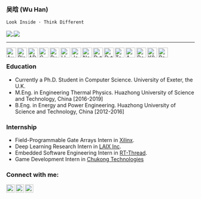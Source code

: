 ### 吴晗 (Wu Han)

    Look Inside · Think Different

<div>
<a href="https://github.com/anuraghazra/github-readme-stats">
  <img align="center" src="https://github-readme-stats.vercel.app/api?username=wuhanstudio&include_all_commits=true&show_icons=true&hide=issues&count_private=true" />
</a>
<a href="https://github.com/anuraghazra/convoychat">
  <img align="center" src="https://github-readme-stats.vercel.app/api/top-langs/?username=wuhanstudio&layout=compact" />
</a>
</div>

--------

<!-- Hardware Design -->
<img align="left" alt="Autodesk" width="26px" src="https://simpleicons.org/icons/autodesk.svg" />
<img align="left" alt="Blender" width="26px" src="https://cdn.jsdelivr.net/npm/simple-icons@3.12.1/icons/blender.svg" /> 

<!-- Embedded Programming -->
<img align="left" alt="AD" width="26px" src="https://cdn.jsdelivr.net/npm/simple-icons@3.12.1/icons/altiumdesigner.svg" />

<!-- Languages -->
<img align="left" alt="C" width="26px" src="https://cdn.jsdelivr.net/npm/simple-icons@3.12.1/icons/c.svg" />
<img align="left" alt="Rust" width="26px" src="https://cdn.jsdelivr.net/npm/simple-icons@3.12.1/icons/rust.svg" />
<img align="left" alt="LLVM" width="26px" src="https://cdn.jsdelivr.net/npm/simple-icons@3.12.1/icons/llvm.svg" />
<img align="left" alt="Java" width="26px" src="https://cdn.jsdelivr.net/npm/simple-icons@3.12.1/icons/java.svg" />
<img align="left" alt="NodeJS" width="26px" src="https://cdn.jsdelivr.net/npm/simple-icons@3.12.1/icons/node-dot-js.svg" />

<!-- Deep Learning -->
<img align="left" alt="Python" width="26px" src="https://cdn.jsdelivr.net/npm/simple-icons@3.12.1/icons/python.svg" />
<img align="left" alt="Pytorch" width="26px" src="https://cdn.jsdelivr.net/npm/simple-icons@3.12.1/icons/pytorch.svg" />
<img align="left" alt="Tensorflow" width="26px" src="https://cdn.jsdelivr.net/npm/simple-icons@3.12.1/icons/tensorflow.svg" />

<!-- Cloud Service -->
<img align="left" alt="AWS" width="26px" src="https://cdn.jsdelivr.net/npm/simple-icons@3.12.1/icons/amazonaws.svg" />
<img align="left" alt="Docker" width="26px" src="https://cdn.jsdelivr.net/npm/simple-icons@3.12.1/icons/docker.svg" />
<img align="left" alt="K8S" width="26px" src="https://cdn.jsdelivr.net/npm/simple-icons@3.12.1/icons/kubernetes.svg" />

<img align="left" alt="Pentest" width="26px" src="https://cdn.jsdelivr.net/npm/simple-icons@3.12.1/icons/duckduckgo.svg" />

<br />

### Education

- Currently a Ph.D. Student in Computer Science. University of Exeter, the U.K.
- M.Eng. in Engineering Thermal Physics. Huazhong University of Science and Technology, China [2016-2019]
- B.Eng. in Energy and Power Engineering. Huazhong University of Science and Technology, China [2012-2016]

### Internship
- Field-Programmable Gate Arrays Intern in <a href="https://www.xilinx.com/">Xilinx</a>.
- Deep Learning Research Intern in <a href="https://www.liulishuo.com/en">LAIX Inc</a>.
- Embedded Software Engineering Intern in <a href="https://www.rt-thread.org/">RT-Thread</a>.
- Game Development Intern in <a href="http://en.chukong-inc.com/">Chukong Technologies</a>

### Connect with me:

[<img align="left" alt="vibhorchaudhary | Homepage" width="22px" src="https://cdn.jsdelivr.net/npm/simple-icons@3.12.1/icons/googlechrome.svg" />][website]
[<img align="left" alt="vibhorchaudhary | GitHub" width="22px" src="https://cdn.jsdelivr.net/npm/simple-icons@v3/icons/github.svg" />][github]
[<img align="left" alt="vibhorchaudhary | LinkedIn" width="22px" src="https://cdn.jsdelivr.net/npm/simple-icons@v3/icons/linkedin.svg" />][linkedin]

[website]: https://wuhanstudio.cc
[linkedin]: https://www.linkedin.com/in/han-wu-2b3773ab
[github]: https://github.com/wuhanstudio
